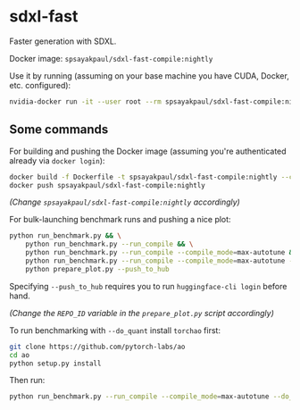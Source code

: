 # sdxl-fast
Faster generation with SDXL.

Docker image: `spsayakpaul/sdxl-fast-compile:nightly`

Use it by running (assuming on your base machine you have CUDA, Docker, etc. configured):

```bash
nvidia-docker run -it --user root --rm spsayakpaul/sdxl-fast-compile:nightly
```

## Some commands

For building and pushing the Docker image (assuming you're authenticated already via `docker login`):

```bash
docker build -f Dockerfile -t spsayakpaul/sdxl-fast-compile:nightly --compress .
docker push spsayakpaul/sdxl-fast-compile:nightly
```

_(Change `spsayakpaul/sdxl-fast-compile:nightly` accordingly)_

For bulk-launching benchmark runs and pushing a nice plot:

```bash
python run_benchmark.py && \
    python run_benchmark.py --run_compile && \
    python run_benchmark.py --run_compile --compile_mode=max-autotune && \
    python run_benchmark.py --run_compile --compile_mode=max-autotune --change_comp_config && \
    python prepare_plot.py --push_to_hub
```

Specifying `--push_to_hub` requires you to run `huggingface-cli login` before hand. 

_(Change the `REPO_ID` variable in the `prepare_plot.py` script accordingly)_

To run benchmarking with `--do_quant` install `torchao` first:

```bash
git clone https://github.com/pytorch-labs/ao
cd ao
python setup.py install
```

Then run:

```bash
python run_benchmark.py --run_compile --compile_mode=max-autotune --do_quant
```